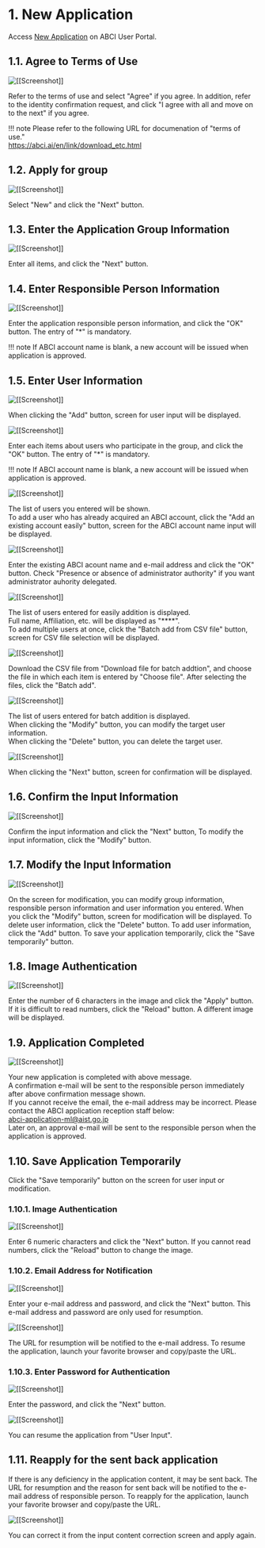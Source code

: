 # 1. New Application

Access [New Application](https://portal.abci.ai/user/project_register_app.php?lang=en) on ABCI User Portal.

## 1.1. Agree to Terms of Use

![[[Screenshot]]](img/1_01.png)

Refer to the terms of use and select "Agree" if you agree.
In addition, refer to the identity confirmation request, and click "I agree with all and move on to the next" if you agree.

!!! note
	Please refer to the following URL for documenation of "terms of use."  
	<https://abci.ai/en/link/download_etc.html>

## 1.2. Apply for group
 
![[[Screenshot]]](img/1_02.png)

Select "New" and click the "Next" button.

## 1.3. Enter the Application Group Information
 
![[[Screenshot]]](img/1_03.png)

Enter all items, and click the "Next" button.

## 1.4. Enter Responsible Person Information
 
![[[Screenshot]]](img/1_04.png)

Enter the application responsible person information, and click the "OK" button.
The entry of "*" is mandatory.

!!! note
    If ABCI account name is blank, a new account will be issued when application is approved.

## 1.5. Enter User Information
 
![[[Screenshot]]](img/1_05.png)

When clicking the "Add" button, screen for user input will be displayed.

![[[Screenshot]]](img/1_06.png)

Enter each items about users who participate in the group, and click the "OK" button.
The entry of "*" is mandatory.

!!! note
    If ABCI account name is blank, a new account will be issued when application is approved.
 
![[[Screenshot]]](img/1_07.png)

The list of users you entered will be shown.  
To add a user who has already acquired an ABCI account, click the "Add an existing account easily" button, screen for the ABCI account name input will be displayed.

![[[Screenshot]]](img/1_07_A.png)

Enter the existing ABCI acount name and e-mail address and click the "OK" button.
Check "Presence or absence of administrator authority" if you want administrator auhority delegated.

![[[Screenshot]]](img/1_07_B.png)

The list of users entered for easily addition is displayed.  
Full name, Affiliation, etc. will be displayed as "****".  
To add multiple users at once, click the "Batch add from CSV file" button, screen for CSV file selection will be displayed.

![[[Screenshot]]](img/1_07_C.png)

Download the CSV file from "Download file for batch addtion", and choose the file in which each item is entered by "Choose file".
After selecting the files, click the "Batch add".

![[[Screenshot]]](img/1_07_D.png)

The list of users entered for batch addition is displayed.  
When clicking the "Modify" button, you can modify the target user information.  
When clicking the "Delete" button, you can delete the target user.

![[[Screenshot]]](img/1_08.png)

When clicking the "Next" button, screen for confirmation will be displayed.

## 1.6. Confirm the Input Information
 
![[[Screenshot]]](img/1_09.png)

Confirm the input information and click the "Next" button, 
To modify the input information, click the "Modify" button.

## 1.7. Modify the Input Information
 
![[[Screenshot]]](img/1_10.png)

On the screen for modification, you can modify group information, responsible person information and user information you entered.
When you click the "Modify" button, screen for modification will be displayed.
To delete user information, click the "Delete" button.
To add user information, click the "Add" button.
To save your application temporarily, click the "Save temporarily" button.

## 1.8. Image Authentication
 
![[[Screenshot]]](img/1_11.png)

Enter the number of 6 characters in the image and click the "Apply" button. 
If it is difficult to read numbers, click the "Reload" button. A different image will be displayed.

## 1.9. Application Completed
 
![[[Screenshot]]](img/1_12.png)

Your new application is completed with above message.  
A confirmation e-mail will be sent to the responsible person immediately after above confirmation message shown.  
If you cannot receive the email, the e-mail address may be incorrect. Please contact the ABCI application reception staff below:  
<abci-application-ml@aist.go.jp>  
Later on, an approval e-mail will be sent to the responsible person when the application is approved.  

## 1.10. Save Application Temporarily

Click the "Save temporarily" button on the screen for user input or modification.

### 1.10.1. Image Authentication

![[[Screenshot]]](img/1_13.png)

Enter 6 numeric characters and click the "Next" button.
If you cannot read numbers, click the "Reload" button to change the image.

### 1.10.2. Email Address for Notification
 
![[[Screenshot]]](img/1_14.png)

Enter your e-mail address and password, and click the "Next" button.
This e-mail address and password are only used for resumption.

![[[Screenshot]]](img/1_15.png)

The URL for resumption will be notified to the e-mail address.
To resume the application, launch your favorite browser and copy/paste the URL.

### 1.10.3. Enter Password for Authentication
 
![[[Screenshot]]](img/1_16.png)

Enter the password, and click the "Next" button.

![[[Screenshot]]](img/1_10.png)

You can resume the application from "User Input".

## 1.11. Reapply for the sent back application

If there is any deficiency in the application content, it may be sent back.
The URL for resumption and the reason for sent back will be notified to the e-mail address of responsible person.
To reapply for the application, launch your favorite browser and copy/paste the URL.


![[[Screenshot]]](img/1_10.png)

You can correct it from the input content correction screen and apply again.


